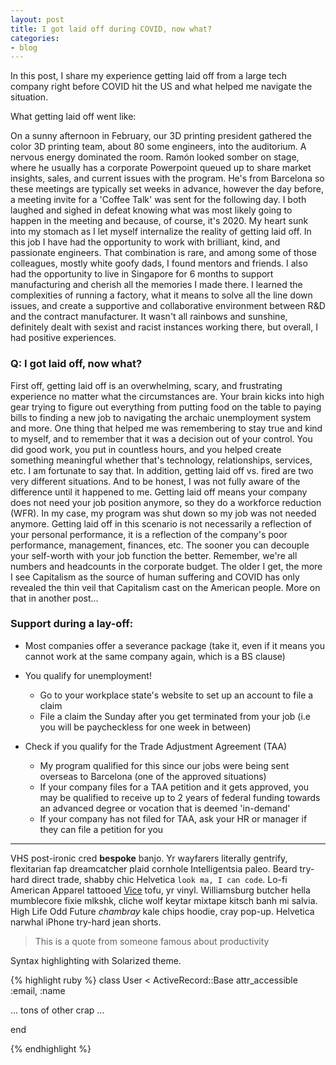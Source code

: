 ```yaml
---
layout: post
title: I got laid off during COVID, now what?
categories:
- blog
---
```


In this post, I share my experience getting laid off from a large tech company right before COVID hit the US and what helped me navigate the situation.  

What getting laid off went like:

On a sunny afternoon in February, our 3D printing president gathered the color 3D printing team, about 80 some engineers, into the auditorium. A nervous energy dominated the room.  Ramón looked somber on stage, where he usually has a corporate Powerpoint queued up to share market insights, sales, and current issues with the program.  He's from Barcelona so these meetings are typically set weeks in advance, however the day before, a meeting invite for a 'Coffee Talk' was sent for the following day.  I both laughed and sighed in defeat knowing what was most likely going to happen in the meeting and because, of course, it's 2020.  My heart sunk into my stomach as I let myself internalize the reality of getting laid off.  In this job I have had the opportunity to work with brilliant, kind, and passionate engineers. That combination is rare, and among some of those colleagues, mostly white goofy dads, I found mentors and friends.  I also had the opportunity to live in Singapore for 6 months to support manufacturing and cherish all the memories I made there.  I learned the complexities of running a factory, what it means to solve all the line down issues, and create a supportive and collaborative environment between R&D and the contract manufacturer.  It wasn't all rainbows and sunshine, definitely dealt with sexist and racist instances working there, but overall, I had positive experiences. 

### Q: I got laid off, now what? 

First off, getting laid off is an overwhelming, scary, and frustrating experience no matter what the circumstances are.  Your brain kicks into high gear trying to figure out everything from putting food on the table to paying bills to finding a new job to navigating the archaic unemployment system and more.  One thing that helped me was remembering to stay true and kind to myself, and to remember that it was a decision  out of your control.  You did good work, you put in countless hours, and you helped create something meaningful whether that's technology, relationships, services, etc.  I am fortunate to say that.  In addition, getting laid off vs. fired are two very different situations.  And to be honest, I was not fully aware of the difference until it happened to me.  Getting laid off means your company does not need your job position anymore, so they do a workforce reduction (WFR).  In my case, my program was shut down so my job was not needed anymore.  Getting laid off in this scenario is not necessarily a reflection of your personal performance, it is a reflection of the company's poor performance, management, finances, etc.  The sooner you can decouple your self-worth with your job function the better.  Remember, we're all numbers and headcounts in the corporate budget. The older I get, the more I see Capitalism as the source of human suffering and COVID has only revealed the thin veil that Capitalism cast on the American people.  More on that in another post... 

### Support during a lay-off:

* Most companies offer a severance package (take it, even if it means you cannot work at the same company again, which is a BS clause)

* You qualify for unemployment!
    * Go to your workplace state's website to set up an account to file a claim
    * File a claim the Sunday after you get terminated from your job (i.e you will be paycheckless for one week in between)
* Check if you qualify for the Trade Adjustment Agreement (TAA) 
    * My program qualified for this since our jobs were being sent overseas to Barcelona (one of the approved situations)
    * If your company files for a TAA petition and it gets approved, you may be qualified to receive up to 2 years of federal funding towards an advanced degree or vocation that is deemed 'in-demand'
    * If your company has not filed for TAA, ask your HR or manager if they can file a petition for you
---

VHS post-ironic cred **bespoke** banjo. Yr wayfarers literally gentrify, flexitarian fap 
dreamcatcher plaid cornhole Intelligentsia paleo. Beard try-hard direct trade, shabby chic 
Helvetica `look ma, I can code`. Lo-fi American Apparel tattooed [Vice](#) tofu, yr vinyl. 
Williamsburg butcher hella mumblecore fixie mlkshk, cliche wolf keytar mixtape kitsch banh mi 
salvia. High Life Odd Future *chambray* kale chips hoodie, cray pop-up. Helvetica narwhal 
iPhone try-hard jean shorts.

> This is a quote from someone famous about productivity


Syntax highlighting with Solarized theme.

{% highlight ruby %}
class User < ActiveRecord::Base
  attr_accessible :email, :name

  ... tons of other crap ...

end

{% endhighlight %}
